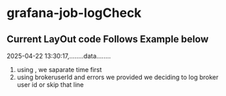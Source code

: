 # grafana-job-logCheck



## Current LayOut code Follows Example below



2025-04-22 13:30:17,........data........


1. using , we saparate time first
2. using brokeruserId and errors we provided we deciding to log broker user id or skip that line
